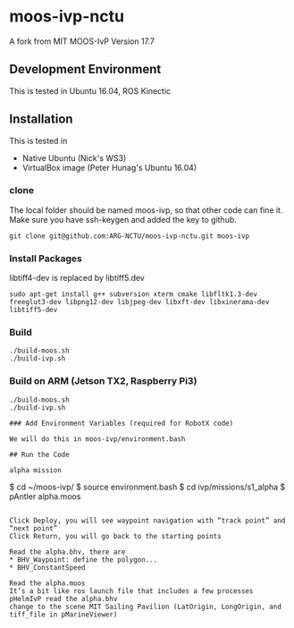 # moos-ivp-nctu
A fork from MIT MOOS-IvP Version 17.7

## Development Environment

This is tested in Ubuntu 16.04, ROS Kinectic

## Installation

This is tested in 
* Native Ubuntu (Nick's WS3)
* VirtualBox image (Peter Hunag's Ubuntu 16.04)

### clone
The local folder should be named moos-ivp, so that other code can fine it.
Make sure you have ssh-keygen and added the key to github.
```
git clone git@github.com:ARG-NCTU/moos-ivp-nctu.git moos-ivp
```

### Install Packages
libtiff4-dev is replaced by libtiff5.dev

```
sudo apt-get install g++ subversion xterm cmake libfltk1.3-dev freeglut3-dev libpng12-dev libjpeg-dev libxft-dev libxinerama-dev libtiff5-dev
```

### Build
```
./build-moos.sh
./build-ivp.sh
```

### Build on ARM (Jetson TX2, Raspberry Pi3)
```
./build-moos.sh
./build-ivp.sh

### Add Environment Variables (required for RobotX code)

We will do this in moos-ivp/environment.bash

## Run the Code

alpha mission
```
$ cd ~/moos-ivp/
$ source environment.bash 
$ cd ivp/missions/s1_alpha
$ pAntler alpha.moos
```

Click Deploy, you will see waypoint navigation with “track point” and “next point”
Click Return, you will go back to the starting points

Read the alpha.bhv, there are
* BHV_Waypoint: define the polygon...
* BHV_ConstantSpeed

Read the alpha.moos
It’s a bit like ros launch file that includes a few processes
pHelmIvP read the alpha.bhv
change to the scene MIT Sailing Pavilion (LatOrigin, LongOrigin, and tiff_file in pMarineViewer)


